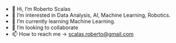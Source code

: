 - 👋 Hi, I’m Roberto Scalas
- 👀 I’m interested in Data Analysis, AI, Machine Learning, Robotics.
- 🌱 I’m currently learning Machine Learning.
- 💞️ I’m looking to collaborate
- 📫 How to reach me -> scalas.roberto@gmail.com

<!---
robsca/robsca is a ✨ special ✨ repository because its `README.md` (this file) appears on your GitHub profile.
You can click the Preview link to take a look at your changes.
--->
